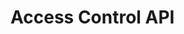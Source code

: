 # Access Control API

<div id='redoc-container'>
</div>
<script>
    (function() {
        Redoc.init('/_static/api/platform_access_control_authorized_api.json', {}, document.getElementById('redoc-container'), () => {window.prepareRedocMenu ? window.prepareRedocMenu() : setTimeout(()=>{window.prepareRedocMenu()}, 2000)});
    })();
</script>
